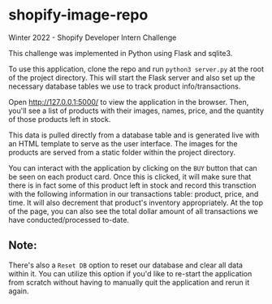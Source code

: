# shopify-image-repo
Winter 2022 - Shopify Developer Intern Challenge

This challenge was implemented in Python using Flask and sqlite3.

To use this application, clone the repo and run `python3 server.py` at the root of the project directory.
This will start the Flask server and also set up the necessary database tables we use to track product info/transactions.

Open http://127.0.0.1:5000/ to view the application in the browser. Then, you'll see a list of products with their images, names, price, and the 
quantity of those products left in stock.

This data is pulled directly from a database table and is generated live with an HTML template to serve as the user interface. The images for
the products are served from a static folder within the project directory.

You can interact with the application by clicking on the `BUY` button that can be seen on each product card. Once this is clicked, it will make sure that there
is in fact some of this product left in stock and record this transction with the following information in our transactions table: product, price, and time.
It will also decrement that product's inventory appropriately. At the top of the page, you can also see the total dollar amount of all transactions
we have conducted/processed to-date.

## Note:
There's also a `Reset DB` option to reset our database and clear all data within it. You can utilize this option if you'd like to re-start the application
from scratch without having to manually quit the application and rerun it again.
